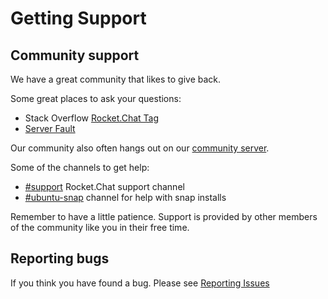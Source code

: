# Getting Support

## Community support
We have a great community that likes to give back.

Some great places to ask your questions:
* Stack Overflow [Rocket.Chat Tag](https://stackoverflow.com/questions/tagged/rocket.chat)
* [Server Fault](https://serverfault.com/search?q=Rocket.Chat)

Our community also often hangs out on our [community server](https://demo.rocket.chat).

Some of the channels to get help:
* [\#support](https://demo.rocket.chat/channel/support) Rocket.Chat support channel
* [\#ubuntu-snap](https://demo.rocket.chat/channel/ubuntu-snap) channel for help with snap installs


Remember to have a little patience. Support is provided by other members of the community like you in their free time.

## Reporting bugs

If you think you have found a bug.  Please see [Reporting Issues](/1.%20Contributing/Reporting%20Issues)
